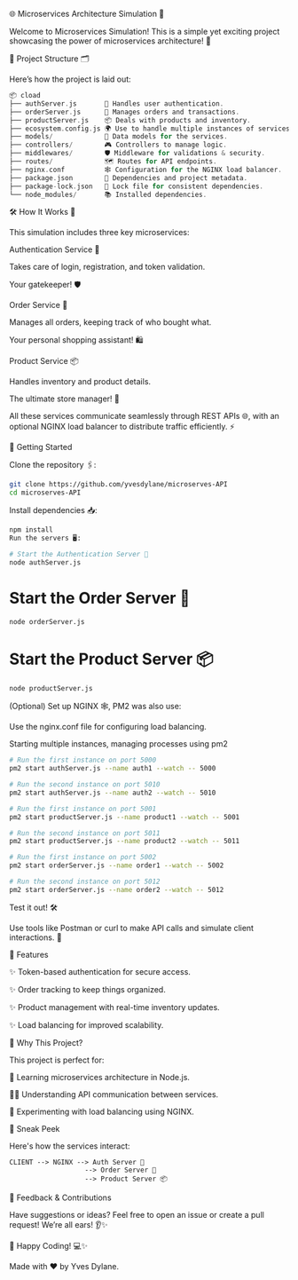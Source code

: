 🌐 Microservices Architecture Simulation 🚀

Welcome to Microservices Simulation! This is a simple yet exciting project showcasing the power of microservices architecture! 🌟

📂 Project Structure 🗂️

Here’s how the project is laid out:


```rust
📦 cload
├── authServer.js       🔑 Handles user authentication.
├── orderServer.js      🛒 Manages orders and transactions.
├── productServer.js    📦 Deals with products and inventory.
├── ecosystem.config.js 🌍️ Use to handle multiple instances of services using pm2.
├── models/             🧩 Data models for the services.
├── controllers/        🎮 Controllers to manage logic.
├── middlewares/        🛡️ Middleware for validations & security.
├── routes/             🗺️ Routes for API endpoints.
├── nginx.conf          🕸️ Configuration for the NGINX load balancer.
├── package.json        📜 Dependencies and project metadata.
├── package-lock.json   🔐 Lock file for consistent dependencies.
└── node_modules/       📚 Installed dependencies.
```

🛠️ How It Works 🎯

This simulation includes three key microservices:


Authentication Service 🔑


Takes care of login, registration, and token validation.

Your gatekeeper! 🛡️

Order Service 🛒


Manages all orders, keeping track of who bought what.

Your personal shopping assistant! 🛍️

Product Service 📦


Handles inventory and product details.

The ultimate store manager! 🏪

All these services communicate seamlessly through REST APIs 🌐, with an optional NGINX load balancer to distribute traffic efficiently. ⚡


🚀 Getting Started

Clone the repository 🖇️:

```bash
git clone https://github.com/yvesdylane/microserves-API
cd microserves-API
```

Install dependencies 📥:

```bash
npm install
Run the servers 🖥️:
```


```bash
# Start the Authentication Server 🔑
node authServer.js
```

# Start the Order Server 🛒
```bash
node orderServer.js
```

# Start the Product Server 📦
```bash
node productServer.js
```

(Optional) Set up NGINX 🕸️, PM2 was also use:


Use the nginx.conf file for configuring load balancing.

Starting multiple instances, managing processes using pm2

```bash
# Run the first instance on port 5000
pm2 start authServer.js --name auth1 --watch -- 5000

# Run the second instance on port 5010
pm2 start authServer.js --name auth2 --watch -- 5010

# Run the first instance on port 5001
pm2 start productServer.js --name product1 --watch -- 5001

# Run the second instance on port 5011
pm2 start productServer.js --name product2 --watch -- 5011

# Run the first instance on port 5002
pm2 start orderServer.js --name order1 --watch -- 5002

# Run the second instance on port 5012
pm2 start orderServer.js --name order2 --watch -- 5012
```

Test it out! 🛠️

Use tools like Postman or curl to make API calls and simulate client interactions. 📡


🎉 Features

✨ Token-based authentication for secure access.

✨ Order tracking to keep things organized.

✨ Product management with real-time inventory updates.

✨ Load balancing for improved scalability.


🥳 Why This Project?

This project is perfect for:

🌱 Learning microservices architecture in Node.js.

👩‍💻 Understanding API communication between services.

🚀 Experimenting with load balancing using NGINX.


📸 Sneak Peek

Here's how the services interact:

```plaintext
CLIENT --> NGINX --> Auth Server 🔑
                   --> Order Server 🛒
                   --> Product Server 📦
```

💬 Feedback & Contributions

Have suggestions or ideas? Feel free to open an issue or create a pull request! We’re all ears! 👂✨


🎉 Happy Coding! 💻✨

Made with ❤️ by Yves Dylane.

